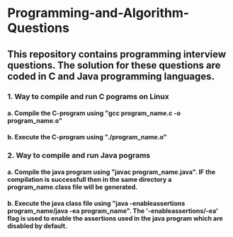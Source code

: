 # Programming-and-Algorithm-Questions

## This repository contains programming interview questions. The solution for these questions are coded in C and Java programming languages.

### 1. Way to compile and run C pograms on Linux
#### a. Compile the C-program using "gcc program_name.c -o program_name.o"
#### b. Execute the C-program using "./program_name.o"

### 2. Way to compile and run Java pograms
#### a. Compile the java program using "javac program_name.java". IF the compilation is successfull then in the same directory a program_name.class file will be generated.
#### b. Execute the java class file using "java -enableassertions program_name/java -ea program_name". The '-enableassertions/-ea' flag is used to enable the assertions used in the java program which are disabled by default.
